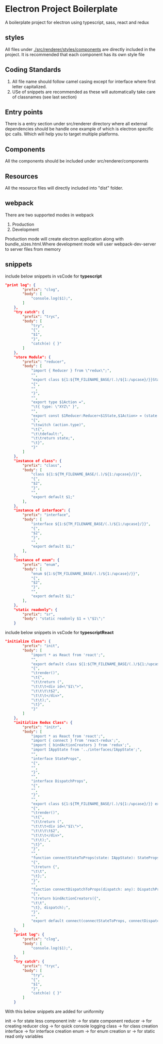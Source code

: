 # Electron Project Boilerplate

A boilerplate project for electron using typescript, sass, react and redux

## styles

All files under [./src/renderer/styles/components]() are directly included in the project. It is recommended that each component has its own style file


## Coding Standards

1. All file name should follow camel casing except for interface where first letter capitalized.
2. USe of snippets are recommended as these will automatically take care of classnames (see last section)

## Entry points

There is a entry section under src/renderer directory where all external dependencies should be handle one example of which is electron specific ipc calls. Which will help you to target multiple platforms. 

## Components

All the components should be included under src/renderer/components

## Resources

All the resource files will directly included into "dist" folder.

## webpack

There are two supported modes in webpack

1. Production
2. Development

Production mode will create electron application along with bundle_sizes.html.Where development mode will user webpack-dev-server to server files from memory

## snippets

include below snippets in vsCode for <B>typescript</B>

```json
"print log": {
		"prefix": "clog",
		"body": [
			"console.log($1);",
		]
	},
	"try catch": {
		"prefix": "tryc",
		"body": [
			"try",
			"{",
			"$1",
			"}",
			"catch(e) { }"
		]
	},
	"store Module": {
		"prefix": "reducer",
		"body": [
			"import { Reducer } from \"redux\";",
			"",
			"export class ${1:${TM_FILENAME_BASE/(.)/${1:/upcase}/}}State",
			"{",
			"",
			"}",
			"",
			"export type $1Action =",
			"\t{ type: \"XYZ\" }",
			"",
			"export const $1Reducer:Reducer<$1State,$1Action> = (state: $1State = new $1State(), action: $1Action) =>",
			"{",
			"\tswitch (action.type)",
			"\t{",
			"\t\tdefault:",
			"\t\treturn state;",
			"\t}",
			"}"
		]
	},
	"instance of class": {
		"prefix": "class",
		"body": [
			"class ${1:${TM_FILENAME_BASE/(.)/${1:/upcase}/}}",
			"{",
			"$2",
			"}",
			"",
			"export default $1;"
		],
	},
	"instance of interface": {
		"prefix": "interface",
		"body": [
			"interface ${1:${TM_FILENAME_BASE/(.)/${1:/upcase}/}}",
			"{",
			"$2",
			"}",
			"",
			"export default $1;"
		],
	},
	"instance of enum": {
		"prefix": "enum",
		"body": [
			"enum ${1:${TM_FILENAME_BASE/(.)/${1:/upcase}/}}",
			"{",
			"$2",
			"}",
			"",
			"export default $1;"
		],
	},
	"static readonly": {
		"prefix": "sr",
		"body": "static readonly $1 = \"$1\";"
	}
```

include below snippets in vsCode for <B>typescriptReact</B>

```json
"initialize Class": {
		"prefix": "init",
		"body": [
			"import * as React from 'react';",
			"",
			"export default class ${1:${TM_FILENAME_BASE/(.)/${1:/upcase}/}} extends React.Component",
			"{",
			"\trender()",
			"\t{",
			"\t\treturn (",
			"\t\t\t<div id=\"$1\">",
			"\t\t\t\t$2",
			"\t\t\t</div>",
			"\t\t);",
			"\t}",
			"}"
		]
	},
	"initizlize Redux Class": {
		"prefix": "initr",
		"body": [
			"import * as React from 'react';",
			"import { connect } from 'react-redux';",
			"import { bindActionCreators } from 'redux';",
			"import IAppState from '../interfaces/IAppState';",
			"",
			"interface StateProps",
			"{",
			"",
			"}",
			"",
			"interface DispatchProps",
			"{",
			"",
			"}",
			"",
			"export class ${1:${TM_FILENAME_BASE/(.)/${1:/upcase}/}} extends React.Component<StateProps & DispatchProps, any>",
			"{",
			"\trender()",
			"\t{",
			"\t\treturn (",
			"\t\t\t<div id=\"$1\">",
			"\t\t\t\t$2",
			"\t\t\t</div>",
			"\t\t);",
			"\t}",
			"}",
			"",
			"function connectStateToProps(state: IAppState): StateProps",
			"{",
			"\treturn {",
			"\t\t",
			"\t};",
			"}",
			"",
			"function connectDispatchToProps(dispatch: any): DispatchProps",
			"{",
			"\treturn bindActionCreators({",
			"\t\t",
			"\t}, dispatch);",
			"}",
			"",
			"export default connect(connectStateToProps, connectDispatchToProps)($1);"
		]
	},
	"print log": {
		"prefix": "clog",
		"body": [
			"console.log($1);",
		]
	},
	"try catch": {
		"prefix": "tryc",
		"body": [
			"try",
			"{",
			"$1",
			"}",
			"catch(e) { }"
		]
	}
```


With this below snippets are added for uniformity


init -> for state less component
initr -> for state component
reducer -> for creating reducer
clog -> for quick console logging
class -> for class creation
interface -> for interface creation
enum -> for enum creation
sr -> for static read only variables